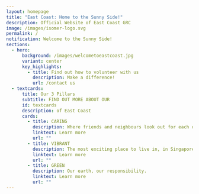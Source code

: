 ```yaml
---
layout: homepage
title: "East Coast: Home to the Sunny Side!"
description: Official Website of East Coast GRC
image: /images/isomer-logo.svg
permalink: /
notification: Welcome to the Sunny Side!
sections:
  - hero:
      background: /images/welcometoeastcoast.jpg
      variant: center
      key_highlights:
        - title: Find out how to volunteer with us
          description: Make a difference!
          url: /contact us
  - textcards:
      title: Our 3 Pillars
      subtitle: FIND OUT MORE ABOUT OUR
      id: textcards
      description: of East Coast
      cards:
        - title: CARING
          description: Where friends and neighbours look out for each other.
          linktext: Learn more
          url: ""
        - title: VIBRANT
          description: The most exciting place to live in, in Singapore.
          linktext: Learn more
          url: ""
        - title: GREEN
          description: Our earth, our responsibility.
          linktext: Learn more
          url: ""
---
```

